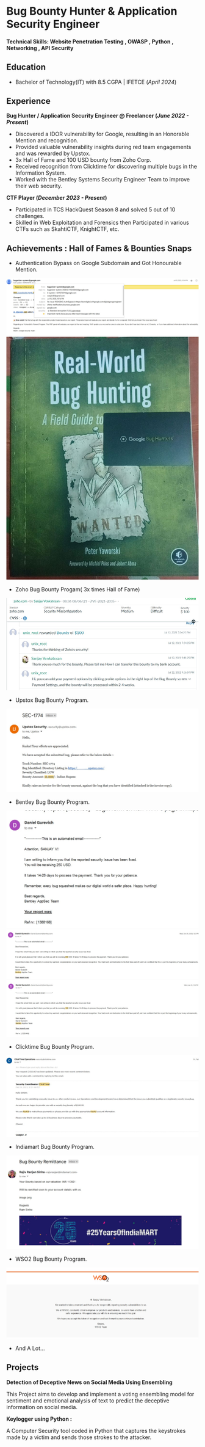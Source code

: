 # Bug Bounty Hunter & Application Security Engineer

#### Technical Skills: Website Penetration Testing , OWASP , Python , Networking , API Security 

## Education
  - Bachelor of Technology(IT) with 8.5 CGPA | IFETCE (_April 2024_)								       

## Experience
**Bug Hunter / Application Security Engineer @ Freelancer (_June 2022 - Present_)**
- Discovered a IDOR vulnerability for Google, resulting in an Honorable Mention and recognition.
- Provided valuable vulnerability insights during red team engagements and was rewarded by Upstox.
- 3x Hall of Fame and 100 USD bounty from Zoho Corp.
- Received recognition from Clicktime for discovering multiple bugs in the Information System.
- Worked with the Bentley Systems Security Engineer Team to improve their web security. 

**CTF Player (_December 2023 - Present_)**
- Participated in TCS HackQuest Season 8 and solved 5 out of 10 challenges.
- Skilled in Web Exploitation and Forensics then Participated in various CTFs such as SkahtiCTF, KnightCTF, etc.

## Achievements : Hall of Fames & Bounties Snaps
- Authentication Bypass on Google Subdomain and Got Honourable Mention.
  
![Bike Study](/assets/img/G1.jpg)
![Bike Study](/assets/img/G2.jpeg)

- Zoho Bug Bounty Progam( 3x times Hall of Fame)
  
![Bike Study](/assets/img/Z1.jpg)

- Upstox Bug Bounty Program.
  
![Bike Study](/assets/img/U1.jpg)

- Bentley Bug Bounty Program.
  
![Bike Study](/assets/img/B1.jpg)
![Bike Study](/assets/img/B2.jpg)
![Bike Study](/assets/img/B3.jpg)

- Clicktime Bug Bounty Program.
  
![Bike Study](/assets/img/C1.jpg)

- Indiamart Bug Bounty Program.
  
![Bike Study](/assets/img/I1.jpg)

- WSO2 Bug Bounty Program.
  
![Bike Study](/assets/img/W1.jpg)

- And A Lot...

## Projects
**Detection of Deceptive News on Social Media Using Ensembling** 

This Project aims to develop and implement a voting ensembling model for sentiment and emotional analysis of text to predict the deceptive information on social media.


**Keylogger using Python :**

A Computer Security tool coded in Python that captures the keystrokes made by a victim and sends those strokes to the attacker.


